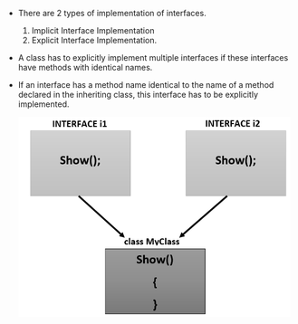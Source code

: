 - There are 2 types of implementation of interfaces.
  1. Implicit Interface Implementation
  2. Explicit Interface Implementation.
- A class has to explicitly implement multiple interfaces if these interfaces have methods with identical names.
- If an interface has a method name identical to the name of a method declared in the inheriting class, this interface has to be explicitly implemented.
  
  
   ![Problem](https://github.com/viplavdhande91/C-sharp-Learning/blob/explicit-implict-interface/HelloWorld/image-17.png?raw=true)
